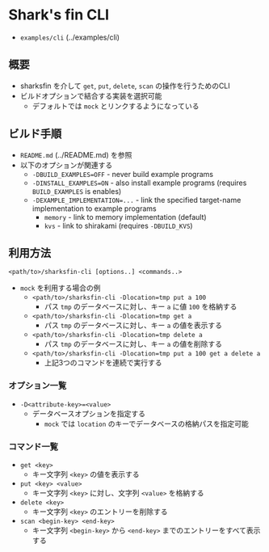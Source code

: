 # Shark's fin CLI

* `examples/cli` (../examples/cli)

## 概要

* sharksfin を介して `get`, `put`, `delete`, `scan` の操作を行うためのCLI
* ビルドオプションで結合する実装を選択可能
  * デフォルトでは `mock` とリンクするようになっている

## ビルド手順

* `README.md` (../README.md) を参照
* 以下のオプションが関連する
  * `-DBUILD_EXAMPLES=OFF` - never build example programs
  * `-DINSTALL_EXAMPLES=ON` - also install example programs (requires `BUILD_EXAMPLES` is enables)
  * `-DEXAMPLE_IMPLEMENTATION=...` - link the specified target-name implementation to example programs
    * `memory` - link to memory implementation (default)
    * `kvs` - link to shirakami (requires `-DBUILD_KVS`)

## 利用方法

```
<path/to>/sharksfin-cli [options..] <commands..>
```

* `mock` を利用する場合の例
  * `<path/to>/sharksfin-cli -Dlocation=tmp put a 100`
    * パス `tmp` のデータベースに対し、キー `a` に値 `100` を格納する
  * `<path/to>/sharksfin-cli -Dlocation=tmp get a`
    * パス `tmp` のデータベースに対し、キー `a` の値を表示する
  * `<path/to>/sharksfin-cli -Dlocation=tmp delete a`
    * パス `tmp` のデータベースに対し、キー `a` の値を削除する
  * `<path/to>/sharksfin-cli -Dlocation=tmp put a 100 get a delete a`
    * 上記3つのコマンドを連続で実行する

### オプション一覧

* `-D<attribute-key>=<value>`
  * データベースオプションを指定する
    * `mock` では `location` のキーでデータベースの格納パスを指定可能

### コマンド一覧

* `get <key>`
  * キー文字列 `<key>` の値を表示する
* `put <key> <value>`
  * キー文字列 `<key>` に対し、文字列 `<value>` を格納する
* `delete <key>`
  * キー文字列 `<key>` のエントリーを削除する
* `scan <begin-key> <end-key>`
  * キー文字列 `<begin-key>` から `<end-key>` までのエントリーをすべて表示する
